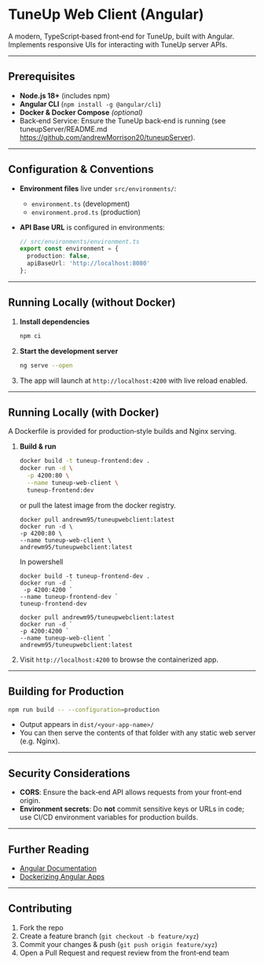 # TuneUp Web Client (Angular)

A modern, TypeScript‐based front‑end for TuneUp, built with Angular. Implements responsive UIs for interacting with TuneUp server APIs.

---

##  Prerequisites

* **Node.js 18+** (includes npm)
* **Angular CLI** (`npm install -g @angular/cli`)
* **Docker & Docker Compose** *(optional)*
* Back‑end Service: Ensure the TuneUp back‑end is running (see tuneupServer/README.md https://github.com/andrewMorrison20/tuneupServer).

---

##  Configuration & Conventions

* **Environment files** live under `src/environments/`:

  * `environment.ts` (development)
  * `environment.prod.ts` (production)
* **API Base URL** is configured in environments:

  ```ts
  // src/environments/environment.ts
  export const environment = {
    production: false,
    apiBaseUrl: 'http://localhost:8080'
  };
  ```

---

##  Running Locally (without Docker)

1. **Install dependencies**

   ```bash
   npm ci
   ```
2. **Start the development server**

   ```bash
   ng serve --open
   ```
3. The app will launch at `http://localhost:4200` with live reload enabled.

---

##  Running Locally (with Docker)

A Dockerfile is provided for production‑style builds and Nginx serving.

1. **Build & run**

   ```bash
   docker build -t tuneup-frontend:dev .
   docker run -d \
     -p 4200:80 \
     --name tuneup-web-client \
     tuneup-frontend:dev
    ```
   or pull the latest image from the docker registry.
   ```
   docker pull andrewm95/tuneupwebclient:latest
   docker run -d \
   -p 4200:80 \
   --name tuneup-web-client \
   andrewm95/tuneupwebclient:latest
   ```
   In powershell
    ```
    docker build -t tuneup-frontend-dev .
    docker run -d `
     -p 4200:4200 `
    --name tuneup-frontend-dev `
    tuneup-frontend-dev
    ```
     ```
    docker pull andrewm95/tuneupwebclient:latest
    docker run -d `
    -p 4200:4200 `
    --name tuneup-web-client `
    andrewm95/tuneupwebclient:latest
    ```
2. Visit `http://localhost:4200` to browse the containerized app.

---

##  Building for Production

```bash
npm run build -- --configuration=production
```

* Output appears in `dist/<your-app-name>/`
* You can then serve the contents of that folder with any static web server (e.g. Nginx).

---

##  Security Considerations

* **CORS**: Ensure the back‑end API allows requests from your front‑end origin.
* **Environment secrets**: Do **not** commit sensitive keys or URLs in code; use CI/CD environment variables for production builds.

---

##  Further Reading

* [Angular Documentation](https://angular.io/docs)
* [Dockerizing Angular Apps](https://docs.docker.com/samples/angular/)


---

##  Contributing

1. Fork the repo
2. Create a feature branch (`git checkout -b feature/xyz`)
3. Commit your changes & push (`git push origin feature/xyz`)
4. Open a Pull Request and request review from the front‑end team


